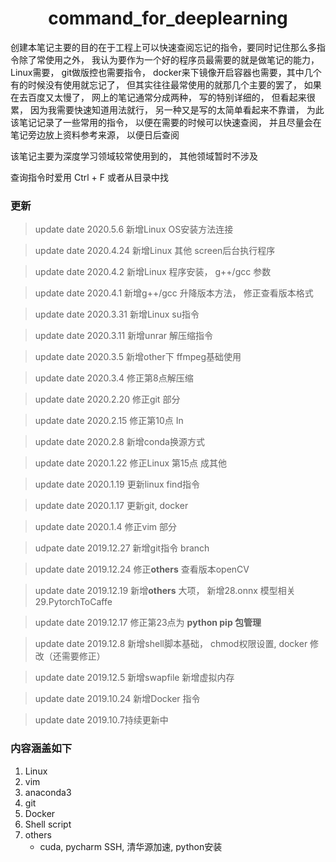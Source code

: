<h1 align=center>command_for_deeplearning</h1>

创建本笔记主要的目的在于工程上可以快速查阅忘记的指令，要同时记住那么多指令除了常使用之外， 我认为要作为一个好的程序员最需要的就是做笔记的能力，Linux需要， git做版控也需要指令， docker来下镜像开启容器也需要，其中几个有的时候没有使用就忘记了， 但其实往往最常使用的就那几个主要的罢了， 如果在去百度又太慢了， 网上的笔记通常分成两种， 写的特别详细的， 但看起来很累， 因为我需要快速知道用法就行， 另一种又是写的太简单看起来不靠谱， 为此该笔记记录了一些常用的指令， 以便在需要的时候可以快速查阅， 并且尽量会在笔记旁边放上资料参考来源， 以便日后查阅

该笔记主要为深度学习领域较常使用到的， 其他领域暂时不涉及

查询指令时爱用 Ctrl + F 或者从目录中找



### 更新

>update date 2020.5.6 新增Linux OS安装方法连接

>update date 2020.4.24 新增Linux 其他 screen后台执行程序

>update date 2020.4.2 新增Linux 程序安装， g++/gcc 参数

>update date 2020.4.1 新增g++/gcc 升降版本方法， 修正查看版本格式

>update date 2020.3.31 新增Linux su指令

>update date 2020.3.11 新增unrar 解压缩指令

>update date 2020.3.5 新增other下 ffmpeg基础使用

>update date 2020.3.4 修正第8点解压缩

>update date 2020.2.20 修正git 部分

>update date 2020.2.15 修正第10点 In

>update date 2020.2.8 新增conda换源方式

>update date 2020.1.22 修正Linux 第15点 成其他

>update date 2020.1.19 更新linux find指令

>update date 2020.1.17 更新git, docker

>update date 2020.1.4 修正vim 部分

>udpate date 2019.12.27 新增git指令 branch

>update date 2019.12.24 修正**others** 查看版本openCV

>update date 2019.12.19 新增**others** 大项， 新增28.onnx 模型相关 29.PytorchToCaffe

>update date 2019.12.17 修正第23点为 **python pip 包管理**

>update date 2019.12.8 新增shell脚本基础， chmod权限设置, docker 修改（还需要修正）

>update date 2019.12.5 新增swapfile 新增虚拟内存

>update date 2019.10.24 新增Docker 指令



>update date 2019.10.7持续更新中

### 内容涵盖如下

1. Linux
2. vim
3. anaconda3
4. git
5. Docker
6. Shell script
7. others
    - cuda, pycharm SSH, 清华源加速, python安装





